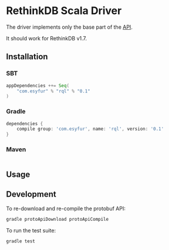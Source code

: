 # RethinkDB Scala Driver

The driver implements only the base part of the [API](http://rethinkdb.com/api/).

It should work for RethinkDB v1.7.

## Installation

### SBT

```scala
appDependencies ++= Seq(
    "com.esyfur" % "rql" % "0.1"
)
```

### Gradle

```groovy
dependencies {
    compile group: 'com.esyfur', name: 'rql', version: '0.1'
}
```

### Maven

```xml
```


## Usage

## Development

To re-download and re-compile the protobuf API:
```bash
gradle protoApiDownload protoApiCompile
```

To run the test suite:
```bash
gradle test
```
